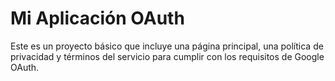 # Mi Aplicación OAuth

Este es un proyecto básico que incluye una página principal, una política de privacidad y términos del servicio para cumplir con los requisitos de Google OAuth.
